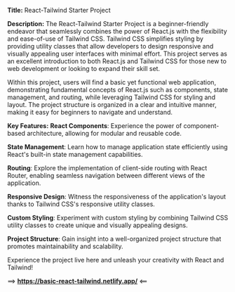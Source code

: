 **Title:**
React-Tailwind Starter Project

**Description:**
The React-Tailwind Starter Project is a beginner-friendly endeavor that seamlessly combines the power of React.js with the flexibility and ease-of-use of Tailwind CSS.
Tailwind CSS simplifies styling by providing utility classes that allow developers to design responsive and visually appealing user interfaces with minimal effort. 
This project serves as an excellent introduction to both React.js and Tailwind CSS for those new to web development or looking to expand their skill set.

Within this project, users will find a basic yet functional web application, demonstrating fundamental concepts of React.js such as components, state management, and routing, while leveraging Tailwind CSS for styling and layout.
The project structure is organized in a clear and intuitive manner, making it easy for beginners to navigate and understand.

**Key Features:**
**React Components**: Experience the power of component-based architecture, allowing for modular and reusable code.

**State Management**: Learn how to manage application state efficiently using React's built-in state management capabilities.

**Routing**: Explore the implementation of client-side routing with React Router, enabling seamless navigation between different views of the application.

**Responsive Design**: Witness the responsiveness of the application's layout thanks to Tailwind CSS's responsive utility classes.

**Custom Styling**: Experiment with custom styling by combining Tailwind CSS utility classes to create unique and visually appealing designs.

**Project Structure**: Gain insight into a well-organized project structure that promotes maintainability and scalability.

Experience the project live here and unleash your creativity with React and Tailwind!

==>  **https://basic-react-tailwind.netlify.app/**  <==
